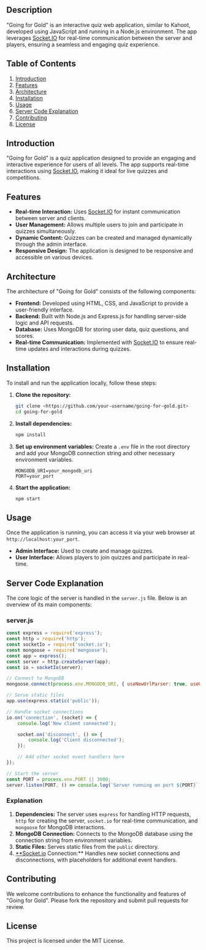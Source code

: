 ## Description

"Going for Gold" is an interactive quiz web application, similar to Kahoot, developed using JavaScript and running in a Node.js environment. The app leverages [Socket.IO](http://socket.io/) for real-time communication between the server and players, ensuring a seamless and engaging quiz experience.

## Table of Contents

1. [Introduction](notion://www.notion.so/a0dfcdb79eb3487c95d65916c84582e7?pvs=43&qid=#introduction)
2. [Features](notion://www.notion.so/a0dfcdb79eb3487c95d65916c84582e7?pvs=43&qid=#features)
3. [Architecture](notion://www.notion.so/a0dfcdb79eb3487c95d65916c84582e7?pvs=43&qid=#architecture)
4. [Installation](notion://www.notion.so/a0dfcdb79eb3487c95d65916c84582e7?pvs=43&qid=#installation)
5. [Usage](notion://www.notion.so/a0dfcdb79eb3487c95d65916c84582e7?pvs=43&qid=#usage)
6. [Server Code Explanation](notion://www.notion.so/a0dfcdb79eb3487c95d65916c84582e7?pvs=43&qid=#server-code-explanation)
7. [Contributing](notion://www.notion.so/a0dfcdb79eb3487c95d65916c84582e7?pvs=43&qid=#contributing)
8. [License](notion://www.notion.so/a0dfcdb79eb3487c95d65916c84582e7?pvs=43&qid=#license)

## Introduction

"Going for Gold" is a quiz application designed to provide an engaging and interactive experience for users of all levels. The app supports real-time interactions using [Socket.IO](http://socket.io/), making it ideal for live quizzes and competitions.

## Features

- **Real-time Interaction:** Uses [Socket.IO](http://socket.io/) for instant communication between server and clients.
- **User Management:** Allows multiple users to join and participate in quizzes simultaneously.
- **Dynamic Content:** Quizzes can be created and managed dynamically through the admin interface.
- **Responsive Design:** The application is designed to be responsive and accessible on various devices.

## Architecture

The architecture of "Going for Gold" consists of the following components:

- **Frontend:** Developed using HTML, CSS, and JavaScript to provide a user-friendly interface.
- **Backend:** Built with Node.js and Express.js for handling server-side logic and API requests.
- **Database:** Uses MongoDB for storing user data, quiz questions, and scores.
- **Real-time Communication:** Implemented with [Socket.IO](http://socket.io/) to ensure real-time updates and interactions during quizzes.

## Installation

To install and run the application locally, follow these steps:

1. **Clone the repository:**
    
    ```bash
    git clone <https://github.com/your-username/going-for-gold.git>
    cd going-for-gold
    
    ```
    
2. **Install dependencies:**
    
    ```bash
    npm install
    
    ```
    
3. **Set up environment variables:**
Create a `.env` file in the root directory and add your MongoDB connection string and other necessary environment variables.
    
    ```
    MONGODB_URI=your_mongodb_uri
    PORT=your_port
    
    ```
    
4. **Start the application:**
    
    ```bash
    npm start
    
    ```
    

## Usage

Once the application is running, you can access it via your web browser at `http://localhost:your_port`.

- **Admin Interface:** Used to create and manage quizzes.
- **User Interface:** Allows players to join quizzes and participate in real-time.

## Server Code Explanation

The core logic of the server is handled in the `server.js` file. Below is an overview of its main components:

### server.js

```jsx
const express = require('express');
const http = require('http');
const socketIo = require('socket.io');
const mongoose = require('mongoose');
const app = express();
const server = http.createServer(app);
const io = socketIo(server);

// Connect to MongoDB
mongoose.connect(process.env.MONGODB_URI, { useNewUrlParser: true, useUnifiedTopology: true });

// Serve static files
app.use(express.static('public'));

// Handle socket connections
io.on('connection', (socket) => {
    console.log('New client connected');

    socket.on('disconnect', () => {
        console.log('Client disconnected');
    });

    // Add other socket event handlers here
});

// Start the server
const PORT = process.env.PORT || 3000;
server.listen(PORT, () => console.log(`Server running on port ${PORT}`));

```

### Explanation

1. **Dependencies:** The server uses `express` for handling HTTP requests, `http` for creating the server, `socket.io` for real-time communication, and `mongoose` for MongoDB interactions.
2. **MongoDB Connection:** Connects to the MongoDB database using the connection string from environment variables.
3. **Static Files:** Serves static files from the `public` directory.
4. [**Socket.io](http://socket.io/) Connection:** Handles new socket connections and disconnections, with placeholders for additional event handlers.

## Contributing

We welcome contributions to enhance the functionality and features of "Going for Gold". Please fork the repository and submit pull requests for review.

## License

This project is licensed under the MIT License.
